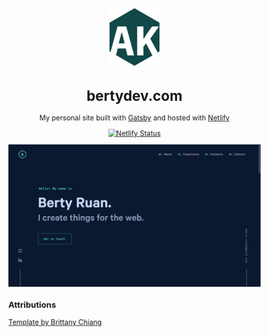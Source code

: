<div align="center">
  <img alt="Logo" src="https://raw.githubusercontent.com/bchiang7/v4/main/src/images/logo.png" width="100" />
</div>
<h1 align="center">
  bertydev.com
</h1>
<p align="center">
  My personal site built with <a href="https://www.gatsbyjs.org/" target="_blank">Gatsby</a> and hosted with <a href="https://www.netlify.com/" target="_blank">Netlify</a>
</p>

<p align="center">
  <a href="https://app.netlify.com/sites/classy-gelato-97d2df/deploys" target="_blank">
    <img src="https://api.netlify.com/api/v1/badges/a7b39d77-3fd2-42bb-b31c-528628e1d1c3/deploy-status" alt="Netlify Status" />
  </a>
</p>

![demo](https://raw.githubusercontent.com/bertyruan/bertydev.com/main/static/og.png)

### Attributions

[Template by Brittany Chiang](https://github.com/bchiang7/v4)
